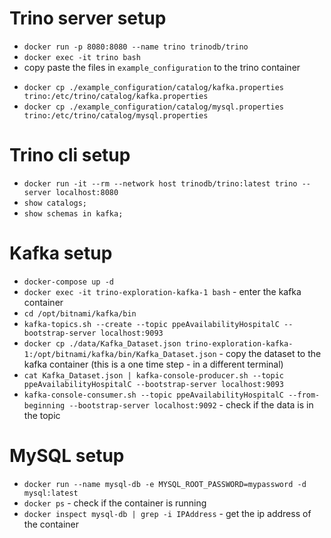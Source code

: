 # Trino server setup
- `docker run -p 8080:8080 --name trino trinodb/trino`
- `docker exec -it trino bash`
- copy paste the files in `example_configuration` to the trino container
<!-- - `docker cp ./example_configuration/ trino:/etc/trino/` -->
- `docker cp ./example_configuration/catalog/kafka.properties trino:/etc/trino/catalog/kafka.properties`
- `docker cp ./example_configuration/catalog/mysql.properties trino:/etc/trino/catalog/mysql.properties`

# Trino cli setup
- `docker run -it --rm --network host trinodb/trino:latest trino --server localhost:8080`
- `show catalogs;`
- `show schemas in kafka;`

# Kafka setup
- `docker-compose up -d`
- `docker exec -it trino-exploration-kafka-1 bash` - enter the kafka container
- `cd /opt/bitnami/kafka/bin`
- `kafka-topics.sh --create --topic ppeAvailabilityHospitalC --bootstrap-server localhost:9093`
- `docker cp ./data/Kafka_Dataset.json trino-exploration-kafka-1:/opt/bitnami/kafka/bin/Kafka_Dataset.json` - copy the dataset to the kafka container (this is a one time step - in a different terminal)
- `cat Kafka_Dataset.json | kafka-console-producer.sh --topic ppeAvailabilityHospitalC --bootstrap-server localhost:9093`
- `kafka-console-consumer.sh --topic ppeAvailabilityHospitalC --from-beginning --bootstrap-server localhost:9092` - check if the data is in the topic

# MySQL setup
- `docker run --name mysql-db -e MYSQL_ROOT_PASSWORD=mypassword -d mysql:latest`
- `docker ps` - check if the container is running
- `docker inspect mysql-db | grep -i IPAddress` - get the ip address of the container